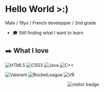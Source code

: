 # Hello World >:)

Male / 19yo / French developper / 2nd grade

- 🎓 Still finding what I want to learn

## ✒️ What I love

![HTML5](https://img.icons8.com/color/30/html-5.png) ![CSS3](https://img.icons8.com/color/30/css3.png) ![Java](https://img.icons8.com/color/30/java.png) ![C++](https://img.icons8.com/dusk/344/c-plus-plus.png)

![Valorant](https://img.icons8.com/plasticine/344/valorant.png) ![RocketLeague](https://img.icons8.com/fluency/344/rocket-league.png) ![VR](https://img.icons8.com/cute-clipart/344/virtual-reality.png)


<p align='center'>
  <img src="https://visitor-badge.glitch.me/badge?page_id=Theo-Viard" alt="visitor badge"/>
</p>
